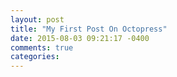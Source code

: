```yaml
---
layout: post
title: "My First Post On Octopress"
date: 2015-08-03 09:21:17 -0400
comments: true
categories: 
---
```

